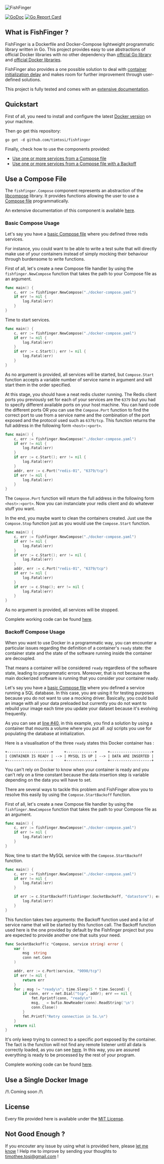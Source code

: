 ![FishFinger](assets/fishfinger-logo-640-218.png)

[![GoDoc](https://godoc.org/github.com/timtosi/fishfinger?status.svg)](https://godoc.org/github.com/timtosi/fishfinger)
[![Go Report Card](https://goreportcard.com/badge/github.com/timtosi/fishfinger)](https://goreportcard.com/report/github.com/timtosi/fishfinger)

## What is FishFinger ?
FishFinger is a Dockerfile and Docker-Compose lightweight programmatic library
written in Go. This project provides easy to use abstractions of official Docker
libraries with no other dependency than [official Go library](https://github.com/golang/go)
and [official Docker libraries](https://github.com/docker/).

FishFinger also provides a one possible solution to deal with [container initialization delay](https://github.com/docker/compose/issues/374)
and makes room for further improvement through user-defined solutions.

This project is fully tested and comes with an [extensive documentation](https://godoc.org/github.com/timtosi/fishfinger).

## Quickstart

First of all, you need to install and configure the latest [Docker version](https://docs.docker.com/engine/installation/)
on your machine.

Then go get this repository:
```golang
go get -d github.com/timtosi/fishfinger
```

Finally, check how to use the components provided:

* [Use one or more services from a Compose file](#basic-compose-usage)
* [Use one or more services from a Compose file with a Backoff](#backoff-compose-usage)

## Use a Compose File

The `fishfinger.Compose` component represents an abstraction of the [libcompose](https://github.com/docker/libcompose)
library. It provides functions allowing the user to use a [Compose file](https://docs.docker.com/compose/compose-file/)
programmatically.

An extensive documentation of this component is available [here](https://godoc.org/github.com/TimTosi/fishfinger).

### Basic Compose Usage

Let's say you have a [basic Compose file](examples/compose-basic/docker-compose.yaml)
where you defined three redis services.

For instance, you could want to be able to write a test suite that will directly
make use of your containers instead of simply mocking their behaviour through
burdensome to write functions.

First of all, let's create a new Compose file handler by using the
`fishfinger.NewCompose` function that takes the path to your Compose file as an
argument.

```go
func main() {
	c, err := fishfinger.NewCompose("./docker-compose.yaml")
	if err != nil {
		log.Fatal(err)
	}
}
```

Time to start services.

```go
func main() {
	c, err := fishfinger.NewCompose("./docker-compose.yaml")
	if err != nil {
		log.Fatal(err)
	}
    if err := c.Start(); err != nil {
		log.Fatal(err)
	}
}
```

As no argument is provided, all services will be started, but `Compose.Start`
function accepts a variable number of service name in argument and will start
them in the order specified.

At this stage, you should have a neat redis cluster running. The Redis client
ports you previously set for each of your services are the `6379` but you had to
specify different available ports on your host machine. You can hard code the
different ports OR you can use the `Compose.Port` function to find the correct
port to use from a service name and the combination of the port exposed and the
protocol used such as `6379/tcp`. This function returns the full address in the
following form `<host>:<port>`.

```go
func main() {
	c, err := fishfinger.NewCompose("./docker-compose.yaml")
	if err != nil {
		log.Fatal(err)
	}
    if err := c.Start(); err != nil {
		log.Fatal(err)
	}
    addr, err := c.Port("redis-01", "6379/tcp")
	if err != nil {
		log.Fatal(err)
	}
}
```

The `Compose.Port` function will return the full address in the following form
`<host>:<port>`. Now you can instanciate your redis client and do whatever stuff
you want.

In the end, you maybe want to clean the containers created. Just use the
`Compose.Stop` function just as you would use the `Compose.Start` function.

```go
func main() {
	c, err := fishfinger.NewCompose("./docker-compose.yaml")
	if err != nil {
		log.Fatal(err)
	}
    if err := c.Start(); err != nil {
		log.Fatal(err)
	}
    addr, err := c.Port("redis-01", "6379/tcp")
	if err != nil {
		log.Fatal(err)
	}
    if err := c.Stop(); err != nil {
		log.Fatal(err)
	}
}
```
As no argument is provided, all services will be stopped.

Complete working code can be found [here](examples/compose-basic/main.go).


### Backoff Compose Usage

When you want to use Docker in a programmatic way, you can encounter a particular
issues regarding the definition of a container's `ready` state: the container state
and the state of the software running inside the container are decoupled.

That means a container will be considered `ready` regardless of the software
state, leading to programmatic errors. Moreover, that is not because the main
dockerized software is running that you consider your container ready.

Let's say you have a [basic Compose file](examples/compose-backoff/docker-compose.yaml)
where you defined a service running a SQL database. In this case, you are using
it for testing purposes because you do not want to use a mocking driver.
Basically, you could build an image with all your data preloaded but currently
you do not want to rebuild your image each time you update your dataset because
it's evolving frequently. 

As you can see at [line #40](examples/compose-backoff/docker-compose.yaml#L40),
in this example, you find a solution by using a container that mounts a volume
where you put all .sql scripts you use for populating the database at
initialization.

Here is a visualisation of the three `ready` states this Docker container has :

```
+--------------------+     +-------------+     +-------------------+
| CONTAINER IS READY | --> | MYSQL IS UP | --> | DATA ARE INSERTED |
+--------------------+     +-------------+     +-------------------+
```

You can't rely on Docker to know when your container is ready and you can't rely
on a time constant because the data insertion step is variable depending on the
data you will have to set.

There are several ways to tackle this problem and FishFinger allow you to resolve
this easily by using the `Compose.StartBackoff` function.

First of all, let's create a new Compose file handler by using the
`fishfinger.NewCompose` function that takes the path to your Compose file as an
argument.

```go
func main() {
	c, err := fishfinger.NewCompose("./docker-compose.yaml")
	if err != nil {
		log.Fatal(err)
	}
}
```

Now, time to start the MySQL service with the `Compose.StartBackoff` function.


```go
func main() {
	c, err := fishfinger.NewCompose("./docker-compose.yaml")
	if err != nil {
		log.Fatal(err)
	}

	if err := c.StartBackoff(fishfinger.SocketBackoff, "datastore"); err != nil {
		log.Fatal(err)
	}
}
```

This function takes two arguments: the Backoff function used and a list of
service name that will be started by this function call. The Backoff function
used here is the one provided by default by the Fishfinger project but you are
expected to provide another one that suits your need.


```go
func SocketBackoff(c *Compose, service string) error {
	var (
		msg  string
		conn net.Conn
	)

	addr, err := c.Port(service, "9090/tcp")
	if err != nil {
		return err
	}
	for ; msg != "ready\n"; time.Sleep(5 * time.Second) {
		if conn, err = net.Dial("tcp", addr); err == nil {
			fmt.Fprintf(conn, "ready\n")
			msg, _ = bufio.NewReader(conn).ReadString('\n')
			conn.Close()
		}
		fmt.Printf("Retry connection in 5s.\n")
	}
	return nil
}
```

It's only keep trying to connect to a specific port exposed by the container.
The fact is the function will not find any remote listener until all data is
correctly loaded, as you can see [here](#TODO). In this way, you are assured
everything is ready to be processed by the rest of your program.

Complete working code can be found [here](examples/compose-backoff/main.go).

## Use a Single Docker Image

/!\ Coming soon /!\

## License
Every file provided here is available under the [MIT License](http://opensource.org/licenses/MIT).

## Not Good Enough ?
If you encouter any issue by using what is provided here, please
[let me know](https://github.com/TimTosi/fishfinger/issues) ! 
Help me to improve by sending your thoughts to timothee.tosi@gmail.com !
